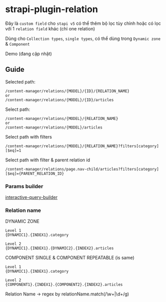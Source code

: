 # strapi-plugin-relation

Đây là `custom field` cho `stapi v5` có thể thêm bộ lọc tùy chỉnh hoặc có lọc với 1 `relation field` khác (chỉ one relation)

Dùng cho `Collection types`, `single types`, có thể dùng trong `Dynamic zone` & `Component`

Demo (đang cập nhật)

## Guide

Selected path:

```
/content-manager/relations/{MODEL}/{ID}/{RELATION_NAME}
or
/content-manager/relations/{MODEL}/{ID}/articles
```

Select path:

```
/content-manager/relations/{MODEL}/{RELATION_NAME}
or
/content-manager/relations/{MODEL}/articles
```

Select path with filters

```
/content-manager/relations/{MODEL}/{RELATION_NAME}?filters[category][$eq]=1
```

Select path with filter & parent relation id

```
/content-manager/relations/page.nav-child/articles?filters[category][$eq]={PARENT_RELATION_ID}
```

### Params builder

[interactive-query-builder](https://docs.strapi.io/dev-docs/api/rest/interactive-query-builder)

### Relation name

DYNAMIC ZONE

```
Level 1
{DYNAMIC1}.{INDEX1}.category

Level 2
{DYNAMIC1}.{INDEX1}.{DYNAMIC2}.{INDEX2}.articles
```

COMPONENT SINGLE & COMPONENT REPEATABLE (is same)

```
Level 1
{DYNAMIC1}.{INDEX1}.category

Level 2
{COMPONENT1}.{INDEX1}.{COMPONENT2}.{INDEX2}.articles
```

Relation Name -> regex by relationName.match(/\w+|\d+/g)
